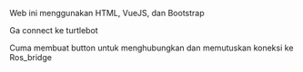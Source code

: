 Web ini menggunakan HTML, VueJS, dan Bootstrap

Ga connect ke turtlebot

Cuma membuat button untuk menghubungkan dan memutuskan
koneksi ke Ros_bridge
